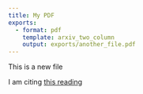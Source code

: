 ```yaml
---
title: My PDF
exports:
  - format: pdf
    template: arxiv_two_column
    output: exports/another_file.pdf
---
```



This is a new file

I am citing [this reading](https://doi.org/10.1371/journal.pcbi.1002802)